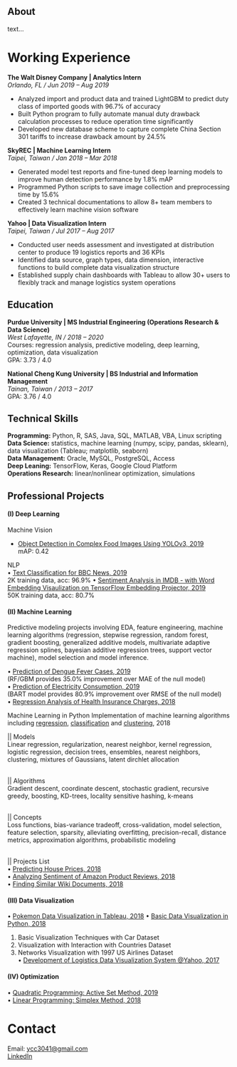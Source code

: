 ## About 
text...

# Working Experience
**The Walt Disney Company | Analytics Intern** <br>
_Orlando, FL / Jun 2019 – Aug 2019_ <br>
* Analyzed import and product data and trained LightGBM to predict duty class of imported goods with 96.7% of accuracy <br>
* Built Python program to fully automate manual duty drawback calculation processes to reduce operation time significantly <br>
* Developed new database scheme to capture complete China Section 301 tariffs to increase drawback amount by 24.5%

**SkyREC | Machine Learning Intern** <br>
_Taipei, Taiwan / Jan 2018 – Mar 2018_ <br>
* Generated model test reports and fine-tuned deep learning models to improve human detection performance by 1.8% mAP <br>
* Programmed Python scripts to save image collection and preprocessing time by 15.6% <br>
* Created 3 technical documentations to allow 8+ team members to effectively learn machine vision software 

**Yahoo | Data Visualization Intern** <br>
_Taipei, Taiwan / Jul 2017 – Aug 2017_ <br>
* Conducted user needs assessment and investigated at distribution center to produce 19 logistics reports and 36 KPIs <br>
* Identified data source, graph types, data dimension, interactive functions to build complete data visualization structure <br>
* Established supply chain dashboards with Tableau to allow 30+ users to flexibly track and manage logistics system operations

## Education
**Purdue University | MS Industrial Engineering (Operations Research & Data Science)** <br>
_West Lafayette, IN / 2018 – 2020_ <br>
Courses: regression analysis, predictive modeling, deep learning, optimization, data visualization <br>
GPA: 3.73 / 4.0

**National Cheng Kung University | BS Industrial and Information Management** <br>
_Tainan, Taiwan / 2013 – 2017_ <br>
GPA: 3.76 / 4.0 <br>

## Technical Skills
**Programming:** Python, R, SAS, Java, SQL, MATLAB, VBA, Linux scripting <br>
**Data Science:** statistics, machine learning (numpy, scipy, pandas, sklearn), data visualization (Tableau; matplotlib, seaborn) <br>
**Data Management:** Oracle, MySQL, PostgreSQL, Access <br>
**Deep Leaning:** TensorFlow, Keras, Google Cloud Platform <br>
**Operations Research:** linear/nonlinear optimization, simulations <br>

## Professional Projects
#### (I) Deep Learning
Machine Vision <br>
* [Object Detection in Complex Food Images Using YOLOv3, 2019](https://github.com/ycc3041/All-Projects-List/blob/master/Object%20Detection%20in%20Complex%20Food%20Images.pdf) <br>
mAP: 0.42

NLP <br>
• [Text Classification for BBC News, 2019](https://github.com/ycc3041/Deep-Learning-Applications-with-TensorFlow/blob/master/NLP/Text%20Classification%20for%20BBC%20News.ipynb) <br>
2K training data, acc: 96.9%
• [Sentiment Analysis in IMDB - with Word Embedding Visaulization on TensorFlow Embedding Projector, 2019](https://github.com/ycc3041/Deep-Learning-Applications-with-TensorFlow/blob/master/NLP/Sentiment%20Analysis%20in%20IMDB%20.ipynb) <br>
50K training data, acc: 80.7%

#### (II) Machine Learning
Predictive modeling projects involving EDA, feature engineering, machine learning algorithms (regression, stepwise regression, random forest, gradient boosting, generalized additive models, multivariate adaptive regression splines, bayesian additive regression trees, support vector machine), model selection and model inference. <br>

• [Prediction of Dengue Fever Cases, 2019](https://github.com/ycc3041/Predictive-Modeling-in-R/blob/master/Project%20Documents/Prediction%20of%20Dengue%20Fever%20Cases.pdf) <br>
(RF/GBM provides 35.0% improvement over MAE of the null model) <br>
• [Prediction of Electricity Consumption, 2019](https://github.com/ycc3041/Predictive-Modeling-in-R/blob/master/Project%20Documents/Prediction%20of%20Electricity%20Consumption.pdf) <br>
(BART model provides 80.9% improvement over RMSE of the null model) <br>
• [Regression Analysis of Health Insurance Charges, 2018](https://github.com/ycc3041/Predictive-Modeling-in-R/blob/master/Project%20Documents/Regression%20Analysis%20of%20Health%20Insurance%20Charges.pdf) <br>

Machine Learning in Python
Implementation of machine learning algorithms including [regression](https://github.com/ycc3041/Machine-Learning/tree/master/Regression), [classification](https://github.com/ycc3041/Machine-Learning/tree/master/Classification) and [clustering](https://github.com/ycc3041/Machine-Learning/tree/master/Clustering), 2018 <br>

|| Models <br>
Linear regression, regularization, nearest neighbor, kernel regression, logistic regression, decision trees, ensembles, nearest neighbors, clustering, mixtures of Gaussians, latent dirchlet allocation <br>
<br>

|| Algorithms <br>
Gradient descent, coordinate descent, stochastic gradient, recursive greedy, boosting, KD-trees, locality sensitive hashing, k-means  <br>
<br>

|| Concepts <br>
Loss functions, bias-variance tradeoff, cross-validation, model selection, feature selection, sparsity, alleviating overfitting, precision-recall, distance metrics, approximation algorithms, probabilistic modeling <br>
<br>

|| Projects List <br>
• [Predicting House Prices, 2018](https://github.com/ycc3041/Machine-Learning/tree/master/Regression) <br>
• [Analyzing Sentiment of Amazon Product Reviews, 2018](https://github.com/ycc3041/Machine-Learning/tree/master/Classification) <br>
• [Finding Similar Wiki Documents, 2018](https://github.com/ycc3041/Machine-Learning/tree/master/Clustering)  <br>

#### (III) Data Visualization
• [Pokemon Data Visualization in Tableau, 2018](https://public.tableau.com/profile/yung.ching.chen#!/vizhome/PokemonDataVisualization/Story1) 
• [Basic Data Visualization in Python, 2018](https://github.com/ycc3041/Data-Visualization)
1. Basic Visualization Techniques with Car Dataset <br>
2. Visualization with Interaction with Countries Dataset <br>
3. Networks Visualization with 1997 US Airlines Dataset <br>
• [Development of Logistics Data Visualization System @Yahoo, 2017](https://github.com/ycc3041/All-Projects-List/blob/master/Development%20of%20Logistics%20Data%20Visualization%20System.pdf)

#### (IV) Optimization
• [Quadratic Programming: Active Set Method, 2019](https://github.com/ycc3041/Optimization/blob/master/II.%20Active%20Set%20Method.py) <br>
• [Linear Programming: Simplex Method, 2018](https://github.com/ycc3041/Optimization/blob/master/I.%20Simplex%20Method.py) <br>


# Contact
Email: ycc3041@gmail.com <br>
[LinkedIn](https://www.linkedin.com/in/yung-ching-c/)

